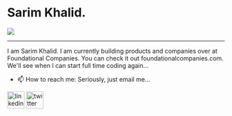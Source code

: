 # Sarim Khalid.
![](https://images.unsplash.com/photo-1488278905738-514111aa236c?ixlib=rb-4.0.3&ixid=M3wxMjA3fDB8MHxzZWFyY2h8OXx8d2F2ZXN8ZW58MHwwfDB8fHww&auto=format&fit=crop&w=600&q=60)

---

I am Sarim Khalid. I am currently building products and companies over at Foundational Companies. You can check it out foundationalcompanies.com. We'll see when I can start full time coding again...

- 📫 How to reach me: Seriously, just email me... 


[<img src='https://cdn.jsdelivr.net/npm/simple-icons@3.0.1/icons/linkedin.svg' alt='linkedin' height='40'>](https://www.linkedin.com/in/sarimkhalidofficial/)  [<img src='https://cdn.jsdelivr.net/npm/simple-icons@3.0.1/icons/twitter.svg' alt='twitter' height='40'>](https://twitter.com/IamSarimK)  








